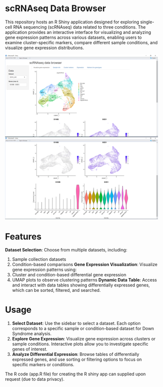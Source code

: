 # scRNAseq Data Browser
This repository hosts an R Shiny application designed for exploring single-cell RNA sequencing (scRNAseq) data related to three conditions. The application provides an interactive interface for visualizing and analyzing gene expression patterns across various datasets, enabling users to examine cluster-specific markers, compare different sample conditions, and visualize gene expression distributions.

<div style="display: flex; justify-content: space-around;">
  <img src="pics/Pic 1.png" alt="Overall 1 Overview" width="100%">
</div>

<div style="display: flex; justify-content: space-around;">
  <img src="pics/Pic 2.png" alt="Overall 2 Overview" width="100%">
</div>

# Features
**Dataset Selection**: Choose from multiple datasets, including:
1. Sample collection datasets 
2. Condition-based comparisons 
**Gene Expression Visualization**: Visualize gene expression patterns using:
1. Cluster and condition-based differential gene expression
2. UMAP plots to observe clustering patterns
**Dynamic Data Table**: Access and interact with data tables showing differentially expressed genes, which can be sorted, filtered, and searched.

# Usage
1. **Select Dataset**: Use the sidebar to select a dataset. Each option corresponds to a specific sample or condition-based dataset for Down Syndrome analysis.
2. **Explore Gene Expression**: Visualize gene expression across clusters or sample conditions. Interactive plots allow you to investigate specific genes of interest.
3. **Analyze Differential Expression**: Browse tables of differentially expressed genes, and use sorting or filtering options to focus on specific markers or conditions.

The R code (app.R file) for creating the R shiny app can supplied upon request (due to data privacy). 
